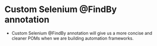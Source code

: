 # Custom Selenium @FindBy annotation

- Custom Selenium @FindBy annotation will give us a more concise and cleaner POMs when we are building automation frameworks.
